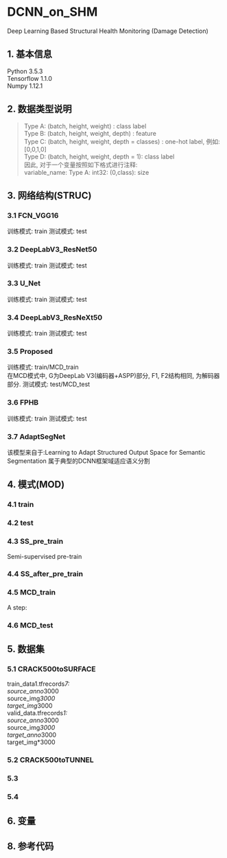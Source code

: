 # DCNN_on_SHM
Deep Learning Based Structural Health Monitoring (Damage Detection)
## 1. 基本信息
Python 3.5.3  
Tensorflow 1.1.0  
Numpy 1.12.1  
## 2. 数据类型说明
> Type A: (batch, height, weight) : class label  
> Type B: (batch, height, weight, depth) : feature  
> Type C: (batch, height, weight, depth = classes) : one-hot label, 例如: [0,0,1,0]  
> Type D: (batch, height, weight, depth = 1): class label  
因此, 对于一个变量按照如下格式进行注释:  
variable_name: Type A: int32: (0,class): size  
## 3. 网络结构(STRUC)
### 3.1 FCN_VGG16
训练模式: train
测试模式: test
### 3.2 DeepLabV3_ResNet50
训练模式: train
测试模式: test
### 3.3 U_Net
训练模式: train
测试模式: test
### 3.4 DeepLabV3_ResNeXt50
训练模式: train
测试模式: test
### 3.5 Proposed
训练模式: train/MCD_train  
在MCD模式中, G为DeepLab V3(编码器+ASPP)部分, F1, F2结构相同, 为解码器部分.
测试模式: test/MCD_test
### 3.6 FPHB
训练模式: train
测试模式: test
### 3.7 AdaptSegNet
该模型来自于:Learning to Adapt Structured Output Space for Semantic Segmentation
属于典型的DCNN框架域适应语义分割
## 4. 模式(MOD)
### 4.1 train
### 4.2 test
### 4.3 SS_pre_train
Semi-supervised pre-train
### 4.4 SS_after_pre_train
### 4.5 MCD_train
A step:
### 4.6 MCD_test
## 5. 数据集
### 5.1 CRACK500toSURFACE
train_data1.tfrecords*7:  
source_anno*3000  
source_img*3000  
target_img*3000  
valid_data.tfrecords*1:  
source_anno*3000  
source_img*3000  
target_anno*3000  
target_img*3000  
### 5.2 CRACK500toTUNNEL
### 5.3 
### 5.4 
## 6. 变量
## 8. 参考代码

